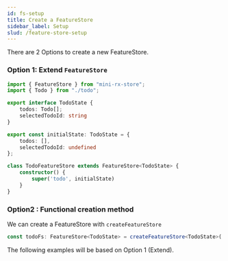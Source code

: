```yaml
---
id: fs-setup
title: Create a FeatureStore
sidebar_label: Setup
slud: /feature-store-setup
---
```


There are 2 Options to create a new FeatureStore.

### Option 1: Extend `FeatureStore`
```ts title="todo-feature-store.ts"
import { FeatureStore } from "mini-rx-store";
import { Todo } from "./todo";

export interface TodoState {
    todos: Todo[];
    selectedTodoId: string
}

export const initialState: TodoState = {
    todos: [],
    selectedTodoId: undefined
};

class TodoFeatureStore extends FeatureStore<TodoState> {
    constructor() {
        super('todo', initialState)
    }
}
```
### Option2 : Functional creation method

We can create a FeatureStore with `createFeatureStore`

```ts
const todoFs: FeatureStore<TodoState> = createFeatureStore<TodoState>('todo', initialState);
```

The following examples will be based on Option 1 (Extend).
